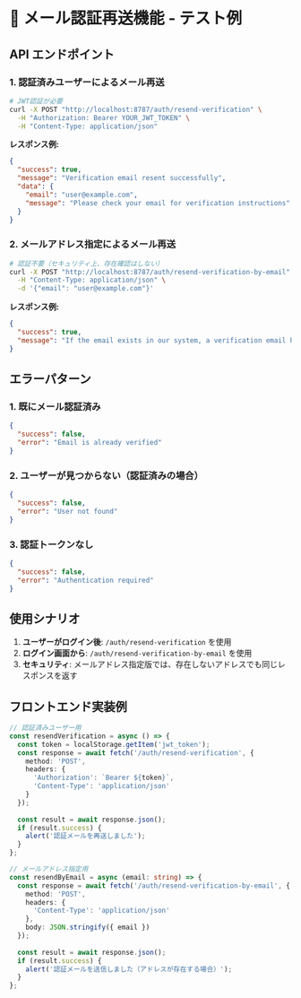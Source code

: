 # 📧 メール認証再送機能 - テスト例

## API エンドポイント

### 1. 認証済みユーザーによるメール再送
```bash
# JWT認証が必要
curl -X POST "http://localhost:8787/auth/resend-verification" \
  -H "Authorization: Bearer YOUR_JWT_TOKEN" \
  -H "Content-Type: application/json"
```

**レスポンス例:**
```json
{
  "success": true,
  "message": "Verification email resent successfully",
  "data": {
    "email": "user@example.com",
    "message": "Please check your email for verification instructions"
  }
}
```

### 2. メールアドレス指定によるメール再送
```bash
# 認証不要（セキュリティ上、存在確認はしない）
curl -X POST "http://localhost:8787/auth/resend-verification-by-email" \
  -H "Content-Type: application/json" \
  -d '{"email": "user@example.com"}'
```

**レスポンス例:**
```json
{
  "success": true,
  "message": "If the email exists in our system, a verification email has been sent"
}
```

## エラーパターン

### 1. 既にメール認証済み
```json
{
  "success": false,
  "error": "Email is already verified"
}
```

### 2. ユーザーが見つからない（認証済みの場合）
```json
{
  "success": false,
  "error": "User not found"
}
```

### 3. 認証トークンなし
```json
{
  "success": false,
  "error": "Authentication required"
}
```

## 使用シナリオ

1. **ユーザーがログイン後**: `/auth/resend-verification` を使用
2. **ログイン画面から**: `/auth/resend-verification-by-email` を使用
3. **セキュリティ**: メールアドレス指定版では、存在しないアドレスでも同じレスポンスを返す

## フロントエンド実装例

```typescript
// 認証済みユーザー用
const resendVerification = async () => {
  const token = localStorage.getItem('jwt_token');
  const response = await fetch('/auth/resend-verification', {
    method: 'POST',
    headers: {
      'Authorization': `Bearer ${token}`,
      'Content-Type': 'application/json'
    }
  });
  
  const result = await response.json();
  if (result.success) {
    alert('認証メールを再送しました');
  }
};

// メールアドレス指定用
const resendByEmail = async (email: string) => {
  const response = await fetch('/auth/resend-verification-by-email', {
    method: 'POST',
    headers: {
      'Content-Type': 'application/json'
    },
    body: JSON.stringify({ email })
  });
  
  const result = await response.json();
  if (result.success) {
    alert('認証メールを送信しました（アドレスが存在する場合）');
  }
};
```
